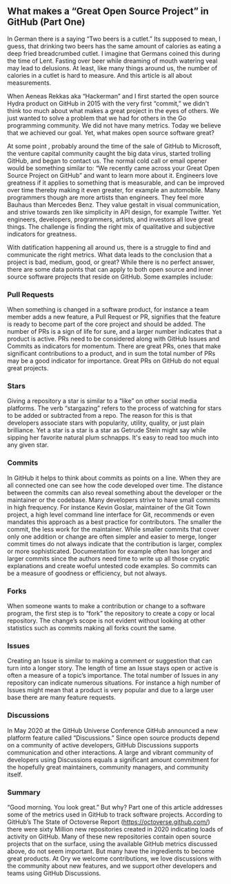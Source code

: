 ## What makes a “Great Open Source Project” in GitHub (Part One)
 
In German there is a saying “Two beers is a cutlet.” Its supposed to mean, I guess, that drinking two beers has the same amount of calories as eating a deep fried breadcrumbed cutlet. I imagine that Germans coined this during the time of Lent. Fasting over beer while dreaming of mouth watering veal may lead to delusions. At least, like many things around us, the number of calories in a cutlet is hard to measure. And this article is all about measurements.

When Aeneas Rekkas aka “Hackerman” and I first started the open source Hydra product on GitHub in 2015 with the very first “commit,” we didn't  think too much about what makes a great project in the eyes of others. We just wanted to solve a problem that we had for others in the Go programming community. We did not have many metrics. Today we believe that we achieved our goal.  Yet, what makes open source software great?

At some point , probably around the time of the sale of GitHub to Microsoft, the venture capital community caught the big data virus, started trolling GitHub, and began to contact us. The normal cold call or email opener would be something similar to: “We recently came across your Great Open Source Project on GitHub” and want to learn more about it. Engineers love greatness if it applies to something that is measurable, and can be improved over time thereby making it even greater, for example an automobile. Many programmers though are more artists than engineers. They feel more Bauhaus than Mercedes Benz. They value gestalt in visual communication, and strive towards zen like simplicity in API design, for example Twitter. Yet engineers, developers, programmers, artists, and investors all love great things. The challenge is finding the right mix of qualitative and subjective indicators for greatness.

With datification happening all around us, there is a struggle to find and communicate the right metrics. What data  leads to the conclusion that a project is bad, medium, good, or great? While there is no perfect answer, there are some data points that can apply to both open source and inner source software projects that reside on GitHub. Some examples include:

### Pull Requests
When something is changed in a software product, for instance a team member adds a new feature, a Pull Request or PR, signifies that the feature is ready to become part of the core project and should be added. The number of PRs is a sign of life for sure, and a larger number indicates that a product is active. PRs need to be considered along with GitHub Issues and Commits as indicators for momentum. There are great PRs, ones that make significant contributions to a product, and in sum the total number of PRs may be a good indicator for importance. Great PRs on GitHub do not equal great projects.

### Stars
Giving a repository a star is similar to a “like” on other social media platforms. The verb “stargazing” refers to the process of watching for stars to be added or subtracted from a repo. The reason for this is that developers associate stars with popularity, utility, quality, or just plain brilliance. Yet a star is a star is a star as Getrude Stein might say while sipping her favorite natural plum schnapps. It's easy to read too much into any given star.

### Commits
In GitHub it helps to think about commits as points on a line. When they are all connected one can see how the code developed over time. The distance between the commits can also reveal something about the developer or the maintainer or the codebase. Many developers strive to have small commits in high frequency. For instance Kevin Goslar, maintainer of the Git Town project,  a high level command line interface for Git, recommends or even mandates this approach as a best practice for contributors.  The smaller the commit, the less work for the maintainer. While smaller commits that cover only one addition or change are often simpler and easier to merge, longer commit times do not always indicate that the contribution is larger, complex or more sophisticated. Documentation for example often has longer and larger commits since the authors need time to write up all those cryptic explanations and create woeful untested code examples. So commits can be a measure of goodness or efficiency, but not always. 
 
### Forks
When someone wants to make a contribution or change to a software program, the first step is to “fork” the repository to create a copy or local repository. The change’s scope is not evident without looking at other statistics such as commits making all forks count the same.

### Issues
Creating an Issue is similar to making a comment or suggestion that can turn into a longer story. The length of time an Issue stays open or active is often a measure of a topic’s importance.  The total number of Issues in any repository can indicate numerous situations.  For instance a high number of Issues might mean that a product is very popular and due to a large user base there are many feature requests.

### Discussions
In May 2020 at the GitHub Universe Conference GitHub announced a new platform feature called “Discussions.” Since open source products depend on a community of active developers, GitHub Discussions supports communication and other interactions. A large and vibrant community of developers using Discussions equals a significant amount commitment for the hopefully great maintainers, community managers, and community itself.

### Summary
“Good morning. You look great.” But why? Part one of this article addresses some of the metrics used in GitHub to track software projects. According to GitHub’s The State of Octoverse Report (https://octoverse.github.com/) there were sixty Million new repositories created in 2020 indicating loads of activity on GitHub. Many of these new repositories contain open source projects that on the surface, using the available GitHub metrics discussed above, do not seem important. But many have the ingredients to become great products. At Ory we welcome contributions, we love discussions with the community about new features, and we support other developers and teams using GitHub Discussions.
